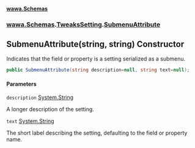 #### [wawa.Schemas](index.md 'index')
### [wawa.Schemas](wawa.Schemas.md 'wawa.Schemas').[TweaksSetting](TweaksSetting.md 'wawa.Schemas.TweaksSetting').[SubmenuAttribute](TweaksSetting.SubmenuAttribute.md 'wawa.Schemas.TweaksSetting.SubmenuAttribute')

## SubmenuAttribute(string, string) Constructor

Indicates that the field or property is a setting serialized as a submenu.

```csharp
public SubmenuAttribute(string description=null, string text=null);
```
#### Parameters

<a name='wawa.Schemas.TweaksSetting.SubmenuAttribute.SubmenuAttribute(string,string).description'></a>

`description` [System.String](https://docs.microsoft.com/en-us/dotnet/api/System.String 'System.String')

A longer description of the setting.

<a name='wawa.Schemas.TweaksSetting.SubmenuAttribute.SubmenuAttribute(string,string).text'></a>

`text` [System.String](https://docs.microsoft.com/en-us/dotnet/api/System.String 'System.String')

The short label describing the setting, defaulting to the field or property name.